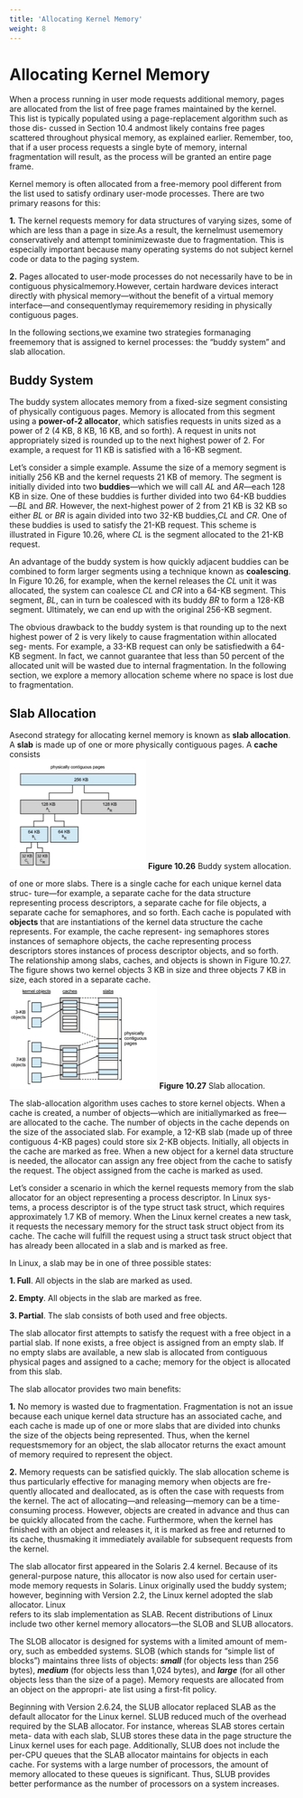 ```yaml
---
title: 'Allocating Kernel Memory'
weight: 8
---
```


# Allocating Kernel Memory

When a process running in user mode requests additional memory, pages are allocated from the list of free page frames maintained by the kernel. This list is typically populated using a page-replacement algorithm such as those dis- cussed in Section 10.4 andmost likely contains free pages scattered throughout physical memory, as explained earlier. Remember, too, that if a user process requests a single byte of memory, internal fragmentation will result, as the process will be granted an entire page frame.  

Kernel memory is often allocated from a free-memory pool different from the list used to satisfy ordinary user-mode processes. There are two primary reasons for this:

**1\.** The kernel requests memory for data structures of varying sizes, some of which are less than a page in size.As a result, the kernelmust usememory conservatively and attempt tominimizewaste due to fragmentation. This is especially important because many operating systems do not subject kernel code or data to the paging system.

**2\.** Pages allocated to user-mode processes do not necessarily have to be in contiguous physicalmemory.However, certain hardware devices interact directly with physical memory—without the benefit of a virtual memory interface—and consequentlymay requirememory residing in physically contiguous pages.

In the following sections,we examine two strategies formanaging freememory that is assigned to kernel processes: the “buddy system” and slab allocation.

## Buddy System

The buddy system allocates memory from a fixed-size segment consisting of physically contiguous pages. Memory is allocated from this segment using a **power-of-2 allocator**, which satisfies requests in units sized as a power of 2 (4 KB, 8 KB, 16 KB, and so forth). A request in units not appropriately sized is rounded up to the next highest power of 2. For example, a request for 11 KB is satisfied with a 16-KB segment.

Let’s consider a simple example. Assume the size of a memory segment is initially 256 KB and the kernel requests 21 KB of memory. The segment is initially divided into two **buddies**—which we will call _AL_ and _AR_—each 128 KB in size. One of these buddies is further divided into two 64-KB buddies—_BL_ and _BR_. However, the next-highest power of 2 from 21 KB is 32 KB so either _BL_ or _BR_ is again divided into two 32-KB buddies,_CL_ and _CR_. One of these buddies is used to satisfy the 21-KB request. This scheme is illustrated in Figure 10.26, where _CL_ is the segment allocated to the 21-KB request.

An advantage of the buddy system is how quickly adjacent buddies can be combined to form larger segments using a technique known as **coalescing**. In Figure 10.26, for example, when the kernel releases the _CL_ unit it was allocated, the system can coalesce _CL_ and _CR_ into a 64-KB segment. This segment, _BL_, can in turn be coalesced with its buddy _BR_ to form a 128-KB segment. Ultimately, we can end up with the original 256-KB segment.

The obvious drawback to the buddy system is that rounding up to the next highest power of 2 is very likely to cause fragmentation within allocated seg- ments. For example, a 33-KB request can only be satisfiedwith a 64-KB segment. In fact, we cannot guarantee that less than 50 percent of the allocated unit will be wasted due to internal fragmentation. In the following section, we explore a memory allocation scheme where no space is lost due to fragmentation.

## Slab Allocation

Asecond strategy for allocating kernel memory is known as **slab allocation**. A **slab** is made up of one or more physically contiguous pages. A **cache** consists  
![Alt text](image-57.png)
**Figure 10.26** Buddy system allocation.

of one or more slabs. There is a single cache for each unique kernel data struc- ture—for example, a separate cache for the data structure representing process descriptors, a separate cache for file objects, a separate cache for semaphores, and so forth. Each cache is populated with **objects** that are instantiations of the kernel data structure the cache represents. For example, the cache represent- ing semaphores stores instances of semaphore objects, the cache representing process descriptors stores instances of process descriptor objects, and so forth. The relationship among slabs, caches, and objects is shown in Figure 10.27. The figure shows two kernel objects 3 KB in size and three objects 7 KB in size, each stored in a separate cache.
![Alt text](image-58.png)
**Figure 10.27** Slab allocation.  

The slab-allocation algorithm uses caches to store kernel objects. When a cache is created, a number of objects—which are initiallymarked as free—are allocated to the cache. The number of objects in the cache depends on the size of the associated slab. For example, a 12-KB slab (made up of three contiguous 4-KB pages) could store six 2-KB objects. Initially, all objects in the cache are marked as free. When a new object for a kernel data structure is needed, the allocator can assign any free object from the cache to satisfy the request. The object assigned from the cache is marked as used.

Let’s consider a scenario in which the kernel requests memory from the slab allocator for an object representing a process descriptor. In Linux sys- tems, a process descriptor is of the type struct task struct, which requires approximately 1.7 KB of memory. When the Linux kernel creates a new task, it requests the necessary memory for the struct task struct object from its cache. The cache will fulfill the request using a struct task struct object that has already been allocated in a slab and is marked as free.

In Linux, a slab may be in one of three possible states:

**1\. Full**. All objects in the slab are marked as used.

**2\. Empty**. All objects in the slab are marked as free.

**3\. Partial**. The slab consists of both used and free objects.

The slab allocator first attempts to satisfy the request with a free object in a partial slab. If none exists, a free object is assigned from an empty slab. If no empty slabs are available, a new slab is allocated from contiguous physical pages and assigned to a cache; memory for the object is allocated from this slab.

The slab allocator provides two main benefits:

**1\.** No memory is wasted due to fragmentation. Fragmentation is not an issue because each unique kernel data structure has an associated cache, and each cache is made up of one or more slabs that are divided into chunks the size of the objects being represented. Thus, when the kernel requestsmemory for an object, the slab allocator returns the exact amount of memory required to represent the object.

**2\.** Memory requests can be satisfied quickly. The slab allocation scheme is thus particularly effective for managing memory when objects are fre- quently allocated and deallocated, as is often the case with requests from the kernel. The act of allocating—and releasing—memory can be a time- consuming process. However, objects are created in advance and thus can be quickly allocated from the cache. Furthermore, when the kernel has finished with an object and releases it, it is marked as free and returned to its cache, thusmaking it immediately available for subsequent requests from the kernel.

The slab allocator first appeared in the Solaris 2.4 kernel. Because of its general-purpose nature, this allocator is now also used for certain user-mode memory requests in Solaris. Linux originally used the buddy system; however, beginning with Version 2.2, the Linux kernel adopted the slab allocator. Linux  
refers to its slab implementation as SLAB. Recent distributions of Linux include two other kernel memory allocators—the SLOB and SLUB allocators.

The SLOB allocator is designed for systems with a limited amount of mem- ory, such as embedded systems. SLOB (which stands for “simple list of blocks”) maintains three lists of objects: **_small_** (for objects less than 256 bytes), **_medium_** (for objects less than 1,024 bytes), and **_large_** (for all other objects less than the size of a page). Memory requests are allocated from an object on the appropri- ate list using a first-fit policy.

Beginning with Version 2.6.24, the SLUB allocator replaced SLAB as the default allocator for the Linux kernel. SLUB reduced much of the overhead required by the SLAB allocator. For instance, whereas SLAB stores certain meta- data with each slab, SLUB stores these data in the page structure the Linux kernel uses for each page. Additionally, SLUB does not include the per-CPU queues that the SLAB allocator maintains for objects in each cache. For systems with a large number of processors, the amount of memory allocated to these queues is significant. Thus, SLUB provides better performance as the number of processors on a system increases.